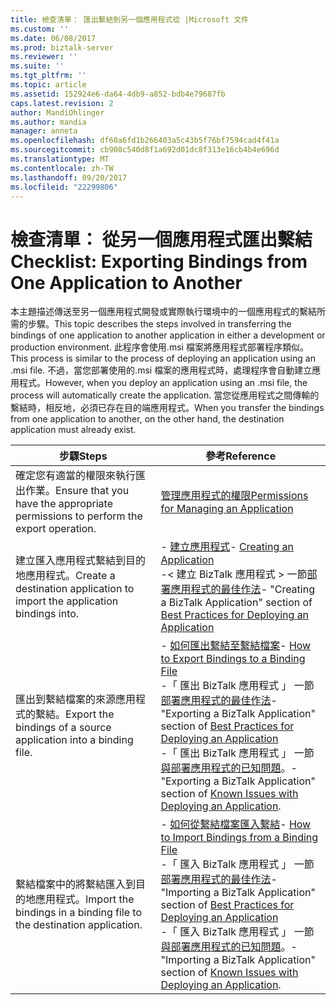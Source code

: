 ```yaml
---
title: 檢查清單： 匯出繫結到另一個應用程式從 |Microsoft 文件
ms.custom: ''
ms.date: 06/08/2017
ms.prod: biztalk-server
ms.reviewer: ''
ms.suite: ''
ms.tgt_pltfrm: ''
ms.topic: article
ms.assetid: 152924e6-da64-4db9-a852-bdb4e79687fb
caps.latest.revision: 2
author: MandiOhlinger
ms.author: mandia
manager: anneta
ms.openlocfilehash: df60a6fd1b266403a5c43b5f76bf7594cad4f41a
ms.sourcegitcommit: cb908c540d8f1a692d01dc8f313e16cb4b4e696d
ms.translationtype: MT
ms.contentlocale: zh-TW
ms.lasthandoff: 09/20/2017
ms.locfileid: "22299806"
---
```

# <a name="checklist-exporting-bindings-from-one-application-to-another"></a><span data-ttu-id="ce6ac-102">檢查清單： 從另一個應用程式匯出繫結</span><span class="sxs-lookup"><span data-stu-id="ce6ac-102">Checklist: Exporting Bindings from One Application to Another</span></span>
<span data-ttu-id="ce6ac-103">本主題描述傳送至另一個應用程式開發或實際執行環境中的一個應用程式的繫結所需的步驟。</span><span class="sxs-lookup"><span data-stu-id="ce6ac-103">This topic describes the steps involved in transferring the bindings of one application to another application in either a development or production environment.</span></span> <span data-ttu-id="ce6ac-104">此程序會使用.msi 檔案將應用程式部署程序類似。</span><span class="sxs-lookup"><span data-stu-id="ce6ac-104">This process is similar to the process of deploying an application using an .msi file.</span></span> <span data-ttu-id="ce6ac-105">不過，當您部署使用的.msi 檔案的應用程式時，處理程序會自動建立應用程式。</span><span class="sxs-lookup"><span data-stu-id="ce6ac-105">However, when you deploy an application using an .msi file, the process will automatically create the application.</span></span> <span data-ttu-id="ce6ac-106">當您從應用程式之間傳輸的繫結時，相反地，必須已存在目的端應用程式。</span><span class="sxs-lookup"><span data-stu-id="ce6ac-106">When you transfer the bindings from one application to another, on the other hand, the destination application must already exist.</span></span>  
  
|<span data-ttu-id="ce6ac-107">步驟</span><span class="sxs-lookup"><span data-stu-id="ce6ac-107">Steps</span></span>|<span data-ttu-id="ce6ac-108">參考</span><span class="sxs-lookup"><span data-stu-id="ce6ac-108">Reference</span></span>|  
|-----------|---------------|  
|<span data-ttu-id="ce6ac-109">確定您有適當的權限來執行匯出作業。</span><span class="sxs-lookup"><span data-stu-id="ce6ac-109">Ensure that you have the appropriate permissions to perform the export operation.</span></span>|[<span data-ttu-id="ce6ac-110">管理應用程式的權限</span><span class="sxs-lookup"><span data-stu-id="ce6ac-110">Permissions for Managing an Application</span></span>](../technical-guides/permissions-for-managing-an-application.md)|  
|<span data-ttu-id="ce6ac-111">建立匯入應用程式繫結到目的地應用程式。</span><span class="sxs-lookup"><span data-stu-id="ce6ac-111">Create a destination application to import the application bindings into.</span></span>|<span data-ttu-id="ce6ac-112">-   [建立應用程式](../technical-guides/creating-an-application.md)</span><span class="sxs-lookup"><span data-stu-id="ce6ac-112">-   [Creating an Application](../technical-guides/creating-an-application.md)</span></span><br /><span data-ttu-id="ce6ac-113">-< 建立 BizTalk 應用程式 > 一節[部署應用程式的最佳作法](../technical-guides/best-practices-for-deploying-an-application.md)</span><span class="sxs-lookup"><span data-stu-id="ce6ac-113">-   "Creating a BizTalk Application" section of [Best Practices for Deploying an Application](../technical-guides/best-practices-for-deploying-an-application.md)</span></span>|  
|<span data-ttu-id="ce6ac-114">匯出到繫結檔案的來源應用程式的繫結。</span><span class="sxs-lookup"><span data-stu-id="ce6ac-114">Export the bindings of a source application into a binding file.</span></span>|<span data-ttu-id="ce6ac-115">-   [如何匯出繫結至繫結檔案](../technical-guides/how-to-export-bindings-to-a-binding-file.md)</span><span class="sxs-lookup"><span data-stu-id="ce6ac-115">-   [How to Export Bindings to a Binding File](../technical-guides/how-to-export-bindings-to-a-binding-file.md)</span></span><br /><span data-ttu-id="ce6ac-116">-「 匯出 BizTalk 應用程式 」 一節[部署應用程式的最佳作法](../technical-guides/best-practices-for-deploying-an-application.md)</span><span class="sxs-lookup"><span data-stu-id="ce6ac-116">-   "Exporting a BizTalk Application" section of [Best Practices for Deploying an Application](../technical-guides/best-practices-for-deploying-an-application.md)</span></span><br /><span data-ttu-id="ce6ac-117">-「 匯出 BizTalk 應用程式 」 一節[與部署應用程式的已知問題](../technical-guides/known-issues-with-deploying-an-application.md)。</span><span class="sxs-lookup"><span data-stu-id="ce6ac-117">-   "Exporting a BizTalk Application" section of [Known Issues with Deploying an Application](../technical-guides/known-issues-with-deploying-an-application.md).</span></span>|  
|<span data-ttu-id="ce6ac-118">繫結檔案中的將繫結匯入到目的地應用程式。</span><span class="sxs-lookup"><span data-stu-id="ce6ac-118">Import the bindings in a binding file to the destination application.</span></span>|<span data-ttu-id="ce6ac-119">-   [如何從繫結檔案匯入繫結](../technical-guides/how-to-import-bindings-from-a-binding-file.md)</span><span class="sxs-lookup"><span data-stu-id="ce6ac-119">-   [How to Import Bindings from a Binding File](../technical-guides/how-to-import-bindings-from-a-binding-file.md)</span></span><br /><span data-ttu-id="ce6ac-120">-「 匯入 BizTalk 應用程式 」 一節[部署應用程式的最佳作法](../technical-guides/best-practices-for-deploying-an-application.md)</span><span class="sxs-lookup"><span data-stu-id="ce6ac-120">-   "Importing a BizTalk Application" section of [Best Practices for Deploying an Application](../technical-guides/best-practices-for-deploying-an-application.md)</span></span><br /><span data-ttu-id="ce6ac-121">-「 匯入 BizTalk 應用程式 」 一節[與部署應用程式的已知問題](../technical-guides/known-issues-with-deploying-an-application.md)。</span><span class="sxs-lookup"><span data-stu-id="ce6ac-121">-   "Importing a BizTalk Application" section of [Known Issues with Deploying an Application](../technical-guides/known-issues-with-deploying-an-application.md).</span></span>|